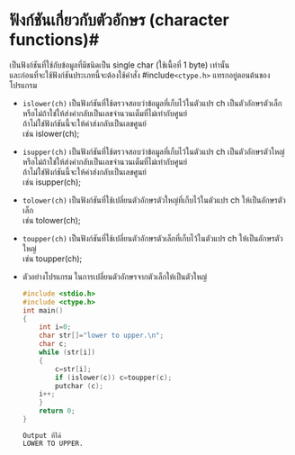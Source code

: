 # ฟังก์ชันเกี่ยวกับตัวอักษร (character  functions)#
เป็นฟังก์ชันที่ใช้กับข้อมูลที่มีชนิดเป็น  single   char  (ใช้เนื้อที่  1  byte)  เท่านั้น</br>
และก่อนที่จะใช้ฟังก์ชันประเภทนี้จะต้องใช้คำสั่ง #include`<ctype.h>` แทรกอยู่ตอนต้นของโปรแกรม</br>
* `islower(ch)` เป็นฟังก์ชันที่ใช้ตรวจสอบว่าข้อมูลที่เก็บไว้ในตัวแปร  ch  เป็นตัวอักษรตัวเล็กหรือไม่ถ้าใช่ให้ส่งค่ากลับเป็นเลขจำนวนเต็มที่ไม่เท่ากับศูนย์</br>
              ถ้าไม่ใช่ฟังก์ชันนี้จะให้ค่าส่งกลับเป็นเลขศูนย์</br>
  เช่น  islower(ch);</br>
* `isupper(ch)` เป็นฟังก์ชันที่ใช้ตรวจสอบว่าข้อมูลที่เก็บไว้ในตัวแปร  ch  เป็นตัวอักษรตัวใหญ่หรือไม่ถ้าใช่ให้ส่งค่ากลับเป็นเลขจำนวนเต็มที่ไม่เท่ากับศูนย์</br> 
              ถ้าไม่ใช่ฟังก์ชันนี้จะให้ค่าส่งกลับเป็นเลขศูนย์</br>
  เช่น isupper(ch);</br>
* `tolower(ch)` เป็นฟังก์ชันที่ใช้เปลี่ยนตัวอักษรตัวใหญ่ที่เก็บไว้ในตัวแปร  ch  ให้เป็นอักษรตัวเล็ก</br>
  เช่น tolower(ch);</br>
* `toupper(ch)` เป็นฟังก์ชันที่ใช้เปลี่ยนตัวอักษรตัวเล็กที่เก็บไว้ในตัวแปร  ch  ให้เป็นอักษรตัวใหญ่</br>
  เช่น toupper(ch);</br>
  
  
  
* ตัวอย่างโปรแกรม ในการเปลี่ยนตัวอักษรจากตัวเล็กให้เป็นตัวใหญ่</br>
  ```c
  #include <stdio.h>
  #include <ctype.h>
  int main()
  {
      int i=0;
      char str[]="lower to upper.\n";
      char c;
      while (str[i])
      {
          c=str[i];
          if (islower(c)) c=toupper(c);
          putchar (c);
      i++;
      }
      return 0;
  }
  ```
  ```
  Output ที่ได้
  LOWER TO UPPER.
  ```
  
  
           
